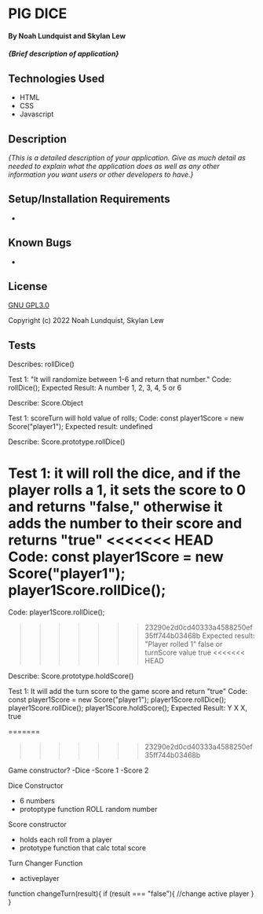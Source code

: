 # PIG DICE

#### By Noah Lundquist and Skylan Lew

#### _{Brief description of application}_

## Technologies Used

* HTML
* CSS
* Javascript

## Description

_{This is a detailed description of your application. Give as much detail as needed to explain what the application does as well as any other information you want users or other developers to have.}_

## Setup/Installation Requirements

* 


## Known Bugs

* 
## License

[GNU GPL3.0](https://choosealicense.com/licenses/gpl-3.0/)

Copyright (c) 2022 Noah Lundquist, Skylan Lew

## Tests

Describes: rollDice()

Test 1: "It will randomize between 1-6 and return that number."
Code:
  rollDice();
Expected Result:
  A number 1, 2, 3, 4, 5 or 6



Describe: Score.Object

Test 1: scoreTurn will hold value of rolls;
Code: const player1Score = new Score("player1");
Expected result:
  undefined

Describe: Score.prototype.rollDice()

Test 1: it will roll the dice, and if the player rolls a 1, it sets the score to 0 and returns "false," otherwise it adds the number to their score and returns "true"
<<<<<<< HEAD
Code: 
const player1Score = new Score("player1");
player1Score.rollDice();
=======
Code: player1Score.rollDice();
>>>>>>> 23290e2d0cd40333a4588250ef35ff744b03468b
Expected result:
  "Player rolled 1" false
  or
  turnScore value true
<<<<<<< HEAD

Describe: Score.prototype.holdScore()

Test 1: It will add the turn score to the game score and return "true"
Code:
  const player1Score = new Score("player1");
  player1Score.rollDice();
  player1Score.rollDice();
  player1Score.holdScore();
Expected Result:
  Y
  X
  X, true




=======
>>>>>>> 23290e2d0cd40333a4588250ef35ff744b03468b

Game constructor?
-Dice
-Score 1
-Score 2

Dice Constructor
- 6 numbers
- protoptype function ROLL random number

Score constructor
- holds each roll from a player
- prototype function that calc total score

Turn Changer Function
- activeplayer


function changeTurn(result){
  if (result === "false"){
    //change active player
  }
}